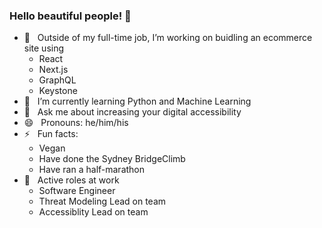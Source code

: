### Hello beautiful people! 👋

- 🔭&nbsp;&nbsp;&nbsp;Outside of my full-time job, I’m working on buidling an ecommerce site using
  - React
  - Next.js
  - GraphQL
  - Keystone 
- 🌱&nbsp;&nbsp;&nbsp;I’m currently learning Python and Machine Learning
- 💬&nbsp;&nbsp;&nbsp;Ask me about increasing your digital accessibility
- 😄&nbsp;&nbsp;&nbsp;Pronouns: he/him/his
- ⚡&nbsp;&nbsp;&nbsp;Fun facts: 
  - Vegan
  - Have done the Sydney BridgeClimb
  - Have ran a half-marathon
- :muscle:&nbsp;&nbsp;&nbsp;Active roles at work
  - Software Engineer
  - Threat Modeling Lead on team
  - Accessiblity Lead on team